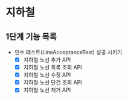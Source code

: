 # 지하철 


## 1단계 기능 목록

- 인수 테스트(LineAcceptanceTest) 성공 시키기
    - [x] 지하철 노선 추가 API
    - [x] 지하철 노선 목록 조회 API
    - [x] 지하철 노선 수정 API
    - [x] 지하철 노선 단건 조회 API
    - [x] 지하철 노선 제거 API